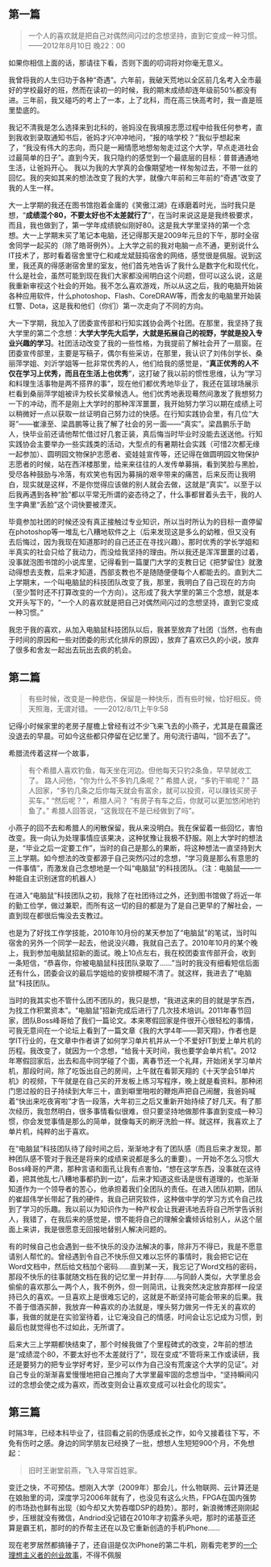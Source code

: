 <!---title:拾掇起来的年华-->
<!---keywords:写作-->
<!---date:old-->

## 第一篇

> 一个人的喜欢就是把自己对偶然间闪过的念想坚持，直到它变成一种习惯。
                                                      ——2012年8月10日 晚22：00

如果你相信上面的话，那请往下看，否则下面的叨词将对你毫无意义。

我曾将我的人生归功于各种“奇遇”。六年前，我破天荒地以全区前几名考入全市最好的学校最好的班，然而在读初一的时候，我的期末成绩却连年级前50%都没有进。三年前，我又碰巧的考上了一本，上了北科，而在高三快高考时，我一直是班里垫底的。

我记不清我是怎么选择来到北科的，爸妈没在我填报志愿过程中给我任何参考，直到我收到录取通知书后，爸妈才兴冲冲地问，“报的啥学校？”我似乎想起来了，“我没有伟大的志向，而只是一厢情愿地想匆匆走过这个大学，早点走进社会过最简单的日子”。直到今天，我只隐约的感觉到一个最底层的目标：普普通通地生活，让爸妈开心。
我以为我的大学真的会像期望地一样匆匆过去，不带一丝的回忆。我的突如其来的想法改变了我的大学，就像六年前和三年前的“奇遇”改变了我的人生一样。

大一上学期的我还在图书馆抱着金庸的《笑傲江湖》在琢磨着时光，当时我只是想，“__成绩混个80，不要太好也不太差就行了__”，在当时来说这是是我终极要求，而且，我也做到了，第一学年成绩貌似刚好80。这是我大学里坚持的第一个念想。大一上学期末买了笔记本电脑，还记得那天是2009年元旦的下午，那时全宿舍同学一起买的（除了皓哥例外）。上大学之前的我对电脑一点不通，更别说什么IT技术了，那时看着宿舍里守仁和咸龙斌鼓捣宿舍的网络，感觉很是佩服。说到这里，我还真的得感谢宿舍里的室友，他们首先地告诉了我什么是数字化和现代化，什么是社会，虽然可能到现在我们大家都没闹明白这个问题，但可以这么说，这是我重新审视这个社会的开始。我不怎么喜欢游戏，所以从这之后，我的电脑开始装各种应用软件，什么photoshop、Flash、CoreDRAW等，而舍友的电脑里开始装红警、Dota，这是我和他们（你们）第一次走向了不同的方向。

大一下学期，我加入了团委宣传部和行知实践协会两个社团。在那里，我坚持了我大学里的第二个念想：__大学大学先大后学，大就是拓展自己的视野，学就是投入专业兴趣的学习__。社团活动改变了我的一些性格，为我提前了解社会开了一扇窗。在团委宣传部里，主要是写稿子，偶尔有些采访，在那里，我认识了刘伟剑学长、桑丽萍学姐、刘沂学姐等一批非常优秀的人，他们给我的感觉是，“__真正优秀的人不仅在学习上优秀，而且在生活上也优秀__”，这打破了我以前的惯性思维，认为“学习和料理生活事物是两不搭界的事”，现在他们都优秀地毕业了，我还在篮球场展示栏看到桑丽萍学姐被评为校长奖章候选人。他们优秀地表现蓦然间激发了我想努力一下的冲动，而不是刚上大学时的那种浑浑噩噩，我开始努力学习以期在成绩上可以稍微好一点以获取一丝证明自己努力过的快感。在行知实践协会里，有几位“大哥”——崔濠至、梁昌鹏等让我了解了社会的另一面——“真实”。梁昌鹏乐于助人，快毕业前还请他帮忙借过好几套正装，真后悔当时毕业时没能去送送他。行知实践协会主要举办一些实践类的活动，大型点的有暑期社会实践（可惜2次都无缘一起参加）、圆明园文物保护志愿者、瓷娃娃宣传等，还记得在做圆明园文物保护志愿者的时候，站在西洋楼那里，给来来往往的人发传单募捐，看到笑脸与黑脸，受尽各种鼓励与冷落，有欢笑也有因为募捐的艰辛带来的痛苦，后来反而让我明白，现实就是这样，不是你觉得应该做的别人就会去做，这就是“真实”。以至于以后我再遇到各种“脸”都以平常无所谓的姿态待之了，什么事都冒着头去干，我的人生字典里“丢脸”这个词快要被湮灭。

毕竟参加社团的时候还没有真正接触过专业知识，所以当时所认为的目标一直停留在photoshop等一堆乱七八糟地软件之上（后来发现这是多么的幼稚，但又没有去后悔过，因为我现在知道那时的自己还正在寻找兴趣）。那时优秀的学长学姐和半真实的社会只给了我动力，而没给我坚持的理由。所以我还是浑浑噩噩的过着，没事就泡图书馆的小说库里，记得看到一篇厦门大学的支教日记《把梦留住》就激动得想去支教，后来才知道，西部支教也不是随随便便每个人都能去的。直到大二上学期末，一个叫电脑鼠的科技团队改变了我，那里，我明白了自己现在的方向（至少暂时还不打算改变的一个方向）。这形成了我大学里的第三个念想，就是本文开头写下的，“一个人的喜欢就是把自己对偶然间闪过的念想坚持，直到它变成一种习惯。”
    
我忠于我的喜欢，从加入电脑鼠科技团队以后，我甚至放弃了社团（当然，也有由于时间的原因和一些对团委的形式化排斥的原因），放弃了喜欢已久的小说，放弃了很多和舍友一起出去玩出去疯的机会。


## 第二篇

> 有些时候，改变是一种悲伤，保留是一种快乐，而有些时候，恰好相反。倚天照海，无谓对错。
                                                                   ——2012/8/11上午9:58
                                                                   

记得小时候家里的老房子屋檐上曾经有过不少飞来飞去的小燕子，尤其是在晨露还没退去的早晨。可如今这些都只停留在记忆里了。用句流行语叫，“回不去了”。

希腊流传着这样一个故事，

> 有个希腊人喜欢钓鱼，每天坐在河边。但他每天只钓2条鱼，早早就收工了。
路人问他，“你为什么不多钓几条呢？”
希腊人说，“多钓干嘛呢？”
路人回家，“多钓几条之后你每天就会有富余，就可以投资，可以赚钱买房子买车。”
“然后呢？”，希腊人问？
“有房子有车之后，你就可以更加悠闲地钓鱼了。”
希腊人回答说，“这我现在不是已经做到了吗”。

小燕子的回不去和希腊人的闲散保留，我从来没明白。我在保留着一些回忆，害怕改变。我一向认为处理事情应该果决，这种犹豫让我极不舒服。刚上大学时的想法是，“毕业之后一定要工作”，当时的自己是那么的果断，将这种想法一直坚持到大三上学期。如今想法的改变都源于自己突然闪过的念想，“学习竟是那么有意思的一件事情”，而激发自己念想地是一个叫“电脑鼠”的科技团队。（注：电脑鼠——一种能自主识别迷宫的机器人）

在进入“电脑鼠”科技团队之初，我除了在社团待过之外，还到图书馆做了将近一年的勤工俭学，做过兼职，而所有这一切的目的都是为了是自己更早的了解社会，一直到现在都很后悔没去支教过。

也是为了好找工作学技能，2010年10月份的某天参加了“电脑鼠”的笔试，当时叫宿舍的另外一个同学一起去，他说没兴趣，我就自己去了。2010年10月的某个晚上，我到参加电脑鼠招新的面试。晚上10点左右，我在校团委宣传部开会，收到一条短信，“恭喜你，你被电脑鼠科技团队录取了……”当时的我没有细看短信后面还有什么，团委会议的最后学姐给的安排模糊不清了。就这样，我进去了“电脑鼠”科技团队。

当时的我其实也不管什么团不团队的，我只是想，“我进这来的目的就是学东西，为找工作积累资本”。“电脑鼠”招新完成后进行了几次技术培训。2011年春节回家，团队Boss峰哥给了我们一篇论文。本来寒假回家是件很开心很轻松的事情，可我无意间在一个论坛上看到了一篇文章《我的大学4年——郭天翔》，作者也是学IT行业的，在文章中作者讲了如何学习单片机并从一个不爱好IT到爱上单片机的历程。我改变了，就因为一个念想，“给我十天时间，我也要学会单片机”。2012年寒假回家后，出去和高中同学碰了个面，离春节还一个礼拜，开始闭关学习单片机，那段时间，除了吃饭出自己的房间，上午就在看郭天翔的《十天学会51单片机》的视频，下午就是在自己买的开发板上练习写程序，晚上就是看资料。那种闭门思过般的日子持续到大年三十，直到噼里啪啦的鞭炮声把自己闹醒，我爸妈喊着“快出来吃夜宵啦”才告一段落，大年初三之后又重新开始持续了好几天。有了那次经历，我忽然明白，很多事情看似很难，但只要坚持地做那件事直到变成一种习惯，你会发觉事情是那么的简单，就像每天的刷牙洗脸一样。就这样，我喜欢上了单片机，纯粹的出于喜欢。

在“电脑鼠”科技团队待了段时间之后，渐渐地才有了团队感（而且后来才发现，那种团队感不管对于我还是将来的成绩来说都是多么的重要）。一开始不怎么习惯大Boss峰哥的严肃，那种言语和面孔让我有点害怕，“想在这学东西，没事就在这待着，把其他乱七八糟地事都扔到一边”，后来才知道这些话是很有道理的，也渐渐知道作为一个领导者的苦心，他承担着我们全团队的责任。在进入团队初期，团队的崔超伟学长带起了我的硬件，我自己研究软件，这种做中学的学习方式令自己找到了学习的乐趣。我以前以为知识作为一种产权会让我避讳地去将自己所学告诉别人，我错了，在我后来的感觉是，恨不能将自己的理解全囊倾诉给别人，从这个层面上来讲，我是很愿意无回报地替别人解决问题的。

有的时候自己也会遇到一些不快乐的没办法解决的事，除非万不得已，我是不愿意请别人帮忙的。曾经遇到令自己不快乐但又难以忘怀的事情时，我会把它记在Word文档中，然后给文档加个密码……直到某一天，我忘记了Word文档的密码，那段不快乐的往事就随文档在我的记忆里一并封存……与同龄人类似，大学里总会偷偷的喜欢那么一两个人，我不例外，但一则简讯，让我突然决定放弃那样一段坚持已久的喜欢。一旦喜欢上是很难忘记的，这就是不断坚持可能会带来的后果。我不善于借酒买醉，我放弃一种喜欢的办法就是，埋头努力做另一件无关的喜欢的事，我做的就是在实验室待着，让它淹没自己的情感，时间会让忘记成为习惯，到最后也就觉得也不过如此，无所谓了。

后来大三上学期都快结束了，那个时候我做了个里程碑式的改变，2年前的想法是“成绩混个80，不要太好也不太差就行了”，现在变成“不管将来工作或读研，我还是要努力的把专业学好考好，至少可以作为自己没有荒废这个大学的见证”。对自己专业的渐渐喜爱慢慢地把自己推向了大学里最牢固的念想当中，“坚持瞬间闪过的念想会使之成为喜欢，而改变则会让喜欢变成可以社会化的现实”。

## 第三篇

时隔3年，已经本科毕业了，往回看之前的伤感成长之作，如今又接着往下写，不免有伤时之感。身边的同学朋友已经换了一批，想想人生短短900个月，不免想起：

> 旧时王谢堂前燕，飞入寻常百姓家。

变迁之快，不可预估。想刚入大学（2009年）那会儿，什么物联网、云计算还是在娘胎里的词，深度学习2006年就有了，也没见有这么火热，FPGA在国内强势的市场劲也鲜有出现（如今却又大势吞噬DSP的趋势）。那时，新浪微博还刚刚起步，压根就没有微信，Andriod没记错在2010年才初露矛头吧，那时的诺基亚还算是霸王机，那时的的乔帮主还在以及它重新创造的手机iPhone……

现在老罗居然都搞锤子了，还自诩是仅次iPhone的第二牛机，刚看完老罗的[一个理想主义者的创业故事](http://v.youku.com/v_show/id_XODQzMDQ0NTQ0.html?firsttime=0&f=23165978)，不得不佩服


